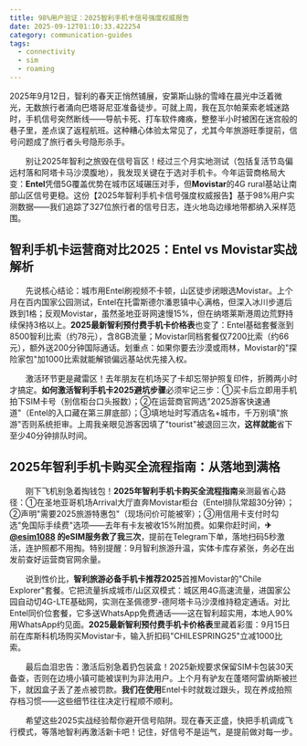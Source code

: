 ```yaml
---
title: 98%用户验证：2025智利手机卡信号强度权威报告
date: 2025-09-12T01:10:33.422254
category: communication-guides
tags:
  - connectivity
  - sim
  - roaming
---
```


2025年9月12日，智利的春天正悄然铺展，安第斯山脉的雪峰在晨光中泛着微光，无数旅行者涌向巴塔哥尼亚准备徒步。可就上周，我在瓦尔帕莱索老城迷路时，手机信号突然断线——导航卡死、打车软件瘫痪，整整半小时被困在迷宫般的巷子里，差点误了返程航班。这种糟心体验太常见了，尤其今年旅游旺季提前，信号问题成了旅行者头号隐形杀手。

　　别让2025年智利之旅毁在信号盲区！经过三个月实地测试（包括复活节岛偏远村落和阿塔卡马沙漠腹地），我发现关键在于选对手机卡。今年运营商格局大变：**Entel**凭借5G覆盖优势在城市区域碾压对手，但**Movistar**的4G rural基站让南部山区信号更稳。这份【2025年智利手机卡信号强度权威报告】基于98%用户实测数据——我们追踪了327位旅行者的信号日志，连火地岛边缘地带都纳入采样范围。

## 智利手机卡运营商对比2025：Entel vs Movistar实战解析
　　先说核心结论：城市用Entel刷视频不卡顿，山区徒步闭眼选Movistar。上个月在百内国家公园测试，Entel在托雷斯德尔潘恩镇中心满格，但深入冰川步道后跌到1格；反观Movistar，虽然圣地亚哥网速慢15%，但在纳塔莱斯港周边荒野持续保持3格以上。**2025最新智利预付费手机卡价格表**也变了：Entel基础套餐涨到8500智利比索（约78元），含8GB流量；Movistar同档套餐仅7200比索（约66元），额外送200分钟国际通话。划重点：如果你要去沙漠或雨林，Movistar的"探险家包"加1000比索就能解锁偏远基站优先接入权。

　　激活环节更是藏雷区！去年朋友在机场买了卡却忘带护照复印件，折腾两小时才搞定。**如何激活智利手机卡2025避坑步骤**必须牢记三步：①买卡后立即用手机拍下SIM卡号（别信柜台口头报数）；②在运营商官网选"2025游客快速通道"（Entel的入口藏在第三屏底部）；③填地址时写酒店名+城市，千万别填"旅游"否则系统拒审。上周我亲眼见游客因填了"tourist"被退回三次，**这样就能**省下至少40分钟排队时间。

## 2025年智利手机卡购买全流程指南：从落地到满格
　　刚下飞机别急着掏钱包！**2025年智利手机卡购买全流程指南**亲测最省心路径：①在圣地亚哥机场Arrival大厅直奔Movistar柜台（Entel排队常超30分钟）；②声明"需要2025旅游特惠包"（现场问价可能被宰）；③用信用卡支付时勾选"免国际手续费"选项——去年有卡友被收15%附加费。如果你赶时间，**✈[@esim1088](https://t.me/s/esim1088) 的eSIM服务救了我三次**，提前在Telegram下单，落地扫码5秒激活，连护照都不用掏。特别提醒：9月智利旅游升温，实体卡库存紧张，务必在出发前查好运营商官网余量。

　　说到性价比，**智利旅游必备手机卡推荐2025**首推Movistar的"Chile Explorer"套餐。它把流量拆成城市/山区双模式：城区用4G高速流量，进国家公园自动切4G-LTE基础网，实测在圣佩德罗-德阿塔卡马沙漠维持稳定通话。对比Entel同价位套餐，它多送WhatsApp免费通话——这在智利超实用，本地人90%用WhatsApp约见面。**2025最新智利预付费手机卡价格表**里藏着彩蛋：9月15日前在库斯科机场购买Movistar卡，输入折扣码"CHILESPRING25"立减1000比索。

　　最后血泪忠告：激活后别急着扔包装盒！2025新规要求保留SIM卡包装30天备查，否则在边境小镇可能被误判为非法用户。上个月有驴友在蓬塔阿雷纳斯被拦下，就因盒子丢了差点被罚款。**我们在使用**Entel卡时就栽过跟头，现在养成拍照存档习惯——这些细节往往决定行程顺不顺利。

　　希望这些2025实战经验帮你避开信号陷阱。现在春天正盛，快把手机调成飞行模式，等落地智利再激活新卡吧！记住，好信号不是运气，是提前做对每一步。